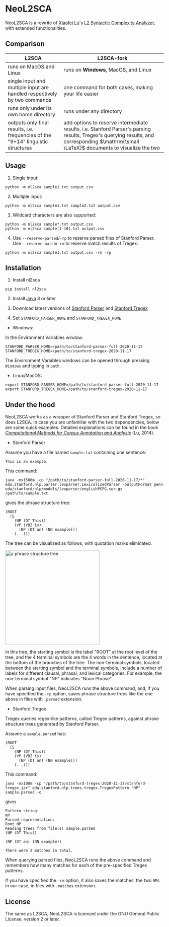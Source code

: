 NeoL2SCA
==========

NeoL2SCA is a rewrite of [Xiaofei Lu](http://personal.psu.edu/xxl13/index.html)'s [L2 Syntactic Complexity Analyzer](http://personal.psu.edu/xxl13/downloads/l2sca.html), with extended functionalities.

## Comparison

| L2SCA | L2SCA-fork |
|-|-|
| runs on MacOS and Linux | runs on **Windows**, MacOS, and Linux |
| single input and multiple input are handled respectively by two commands | one command for both cases, making your life easier |
| runs only under its own home directory | runs under any directory |
| outputs only final results, i.e. frequencies of the "9+14" linguistic structures | add options to reserve intermediate results, i.e. Stanford Parser's parsing results, Tregex's querying results, and corresponding $\mathrm{\small \LaTeX}$ documents to visualize the two |

## Usage

1. Single input:
```
python -m nl2sca sample1.txt output.csv
```

2. Multiple input:
```
python -m nl2sca sample1.txt sample2.txt output.csv
```

3. Wildcard characters are also supported:
```
python -m nl2sca sample*.txt output.csv
python -m nl2sca sample[1-10].txt output.csv
```

4. Use 
`--reserve-parsed`/`-rp` to reserve parsed files of Stanford Parser. Use `--reserve-match`/`-rm`
 to reserve match results of Tregex:

```
python -m nl2sca sample1.txt output.csv -rm -rp
```

## Installation

1. Install nl2sca
```
pip install nl2sca
```

2. Install [Java](https://www.java.com/en/download) 8 or later

3. Download latest versions of [Stanford Parser](https://nlp.stanford.edu/software/lex-parser.shtml#Download) and [Stanford Tregex](https://nlp.stanford.edu/software/tregex.html#Download)

4. Set `STANFORD_PARSER_HOME` and `STANFORD_TREGEX_HOME`

+ Windows:

In the Environment Variables window:

```
STANFORD_PARSER_HOME=/path/to/stanford-parser-full-2020-11-17
STANFORD_TREGEX_HOME=/path/to/stanford-tregex-2020-11-17
```

The Environment Variables windows can be opened through 
pressing `Windows` and typing in `path`.

+ Linux/MacOS:

```
export STANFORD_PARSER_HOME=/path/to/stanford-parser-full-2020-11-17
export STANFORD_TREGEX_HOME=/path/to/stanford-tregex-2020-11-17
```

## Under the hood

NeoL2SCA works as a wrapper of Stanford Parser and Stanford Tregex, so does L2SCA.
In case you are unfamiliar with the two dependencies, below are some quick examples.
Detailed explanations can be found in the book [*Computational Methods for Corpus Annotation and Analysis*](https://sci-hub.wf/10.1007/978-94-017-8645-4) (Lu, 2014).

+ Stanford Parser

Assume you have a file named `sample.txt` containing one sentence:

```
This is an example.
```

This command:

```
java -mx1500m -cp "/path/to/stanford-parser-full-2020-11-17/*" edu.stanford.nlp.parser.lexparser.LexicalizedParser -outputFormat penn edu/stanford/nlp/models/lexparser/englishPCFG.ser.gz /path/to/sample.txt
```

gives the phrase structure tree:

```
(ROOT
  (S
    (NP (DT This))
    (VP (VBZ is)
      (NP (DT an) (NN example)))
    (. .)))
```

The tree can be visualized as follows, with quotation marks eliminated.

<img src="https://github.com/tanloong/NeoL2SCA/blob/master/nl2sca/src/a-phrase-structure-tree.png?raw=true" alt="a phrase structure tree" width="300">

In this tree,
the starting symbol is the label "ROOT" at the root level of the tree,
and the 4 terminal symbols are the 4 words in the sentence,
located at the bottom of the branches of the tree.
The non-terminal symbols,
located between the starting symbol and the terminal symbols,
include a number of labels for different clausal,
phrasal,
and lexical categories.
For example, the non-terminal symbol "NP" indicates "Noun Phrase".

When parsing input files, NeoL2SCA runs the above command,
and, if you have specified the `-rp` option,
saves phrase structure trees like the one above in files with `.parsed` extension.

+ Stanford Tregex

Tregex queries regex-like patterns, called Tregex patterns,
against phrase structure trees generated by Stanford Parser.

Assume a `sample.parsed` has:

```
(ROOT
  (S
    (NP (DT This))
    (VP (VBZ is)
      (NP (DT an) (NN example)))
    (. .)))
```

This command:
```
java -mx100m -cp "/path/to/stanford-tregex-2020-11-17/stanford-tregex.jar" edu.stanford.nlp.trees.tregex.TregexPattern "NP" sample.parsed -o
```

gives

```
Pattern string:
NP
Parsed representation:
Root NP
Reading trees from file(s) sample.parsed
(NP (DT This))

(NP (DT an) (NN example))

There were 2 matches in total.
```

When querying parsed files,
NeoL2SCA runs the above command and remembers how many matches 
for each of the pre-specified Tregex patterns.

If you have specified the `-rm` option,
it also saves the matches,
the two `NP`s in our case,
in files with `.matches` extension.

<!--
The output of NeoL2SCA ...

The full download of TeX Live is quite large and time-consuming.

You can compile them online using [Overleaf](https://www.overleaf.com/project).
-->

## License
The same as L2SCA, NeoL2SCA is licensed under the GNU General Public License, version 2 or later.
